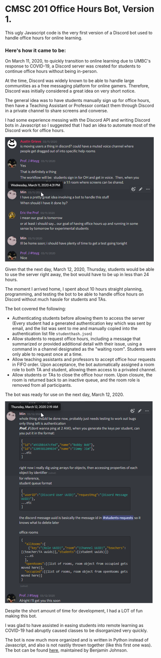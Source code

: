 # CMSC 201 Office Hours Bot, Version 1.

This ugly Javascript code is the very first version of a Discord bot used to handle office hours for online learning.

### Here's how it came to be:

On March 11, 2020, to quickly transition to online learning due to UMBC's response to COVID-19, a Discord server was created for students to continue office hours without being in-person.

At the time, Discord was widely known to be able to handle large communities as a free messaging platform for online gamers. Therefore, Discord was initially considered a great idea on very short notice.

The general idea was to have students manually sign up for office hours, then have a Teaching Assistant or Professor contact them through Discord in a private channel to share screens and converse.

I had some experience messing with the Discord API and writing Discord bots in Javascript so I suggested that I had an idea to automate most of the Discord work for office hours.

 ![The moment the bot became an idea](/assets/readme1.png)
 
Given that the next day, March 12, 2020, Thursday, students would be able to use the server right away, the bot would have to be up in less than 24 hours.

The moment I arrived home, I spent about 10 hours straight planning, programming, and testing the bot to be able to handle office hours on Discord without much hassle for students and TAs.

The bot covered the following:
 - Authenticating students before allowing them to access the server (Every student had a generated authentication key which was sent by email, and the list was sent to me and manually copied into the authentication list file `studenthash.json`)
 - Allow students to request office hours, including a message that summarized or provided additional detail with their issue, using a command in a channel designated as the "waiting room". Students were only able to request once at a time.
 - Allow teaching assistants and professors to accept office hour requests in FIFO order. Upon acceptance, the bot automatically assigned a room role to both TA and student, allowing them access to a privated channel.
 - Allow students or TAs to close the office hour room. Upon closure, the room is returned back to an inactive queue, and the room role is removed from all participants.
 
The bot was ready for use on the next day, March 12, 2020.

 ![The moment the bot became reality](/assets/readme2.png)
 
Despite the short amount of time for development, I had a LOT of fun making this bot.

I was glad to have assisted in easing students into remote learning as COVID-19 had abruptly caused classes to be disorganized very quickly.

The bot is now much more organized and is written in Python instead of Javascript, and also is not nastily thrown together (like this first one was). The bot can be found [here](https://github.com/CMSC-201/office-hours-bot), maintained by Benjamin Johnson.